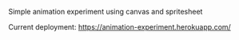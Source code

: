 Simple animation experiment using canvas and spritesheet

Current deployment: https://animation-experiment.herokuapp.com/
